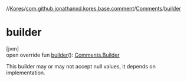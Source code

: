 //[Kores](../../../index.md)/[com.github.jonathanxd.kores.base.comment](../index.md)/[Comments](index.md)/[builder](builder.md)

# builder

[jvm]\
open override fun [builder](builder.md)(): [Comments.Builder](-builder/index.md)

This builder may or may not accept null values, it depends on implementation.

